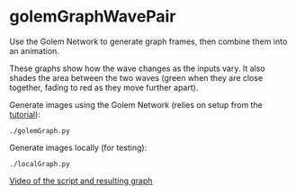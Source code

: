 golemGraphWavePair
==================

Use the Golem Network to generate graph frames, then combine them into an animation.

These graphs show how the wave changes as the inputs vary. It also shades the area between the two waves (green when they are close together, fading to red as they move further apart).

Generate images using the Golem Network (relies on setup from the [tutorial](https://handbook.golem.network/requestor-tutorials/create-your-own-application-on-golem/the-steps-to-do)):

    ./golemGraph.py

Generate images locally (for testing):

    ./localGraph.py

[Video of the script and resulting graph](https://youtu.be/h_MQKBRYTPw)
